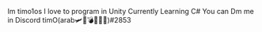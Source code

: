 Im timo1os
I love to program in Unity
Currently Learning C#
You can Dm me in Discord timO(arab🛩🏢💣👳🏾💥)#2853

<!---
timo1os/timo1os is a ✨ special ✨ repository because its `README.md` (this file) appears on your GitHub profile.
You can click the Preview link to take a look at your changes.
--->
